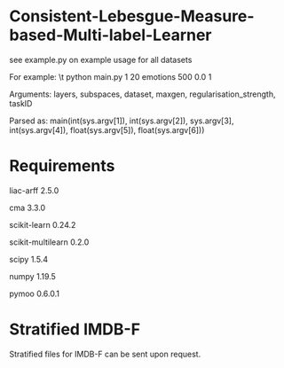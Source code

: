 # Consistent-Lebesgue-Measure-based-Multi-label-Learner

see example.py on example usage for all datasets

For example:
\t    python main.py 1 20 emotions 500 0.0 1

Arguments: layers, subspaces, dataset, maxgen, regularisation_strength, taskID

Parsed as: main(int(sys.argv[1]), int(sys.argv[2]), sys.argv[3], int(sys.argv[4]), float(sys.argv[5]),
                float(sys.argv[6]))

# Requirements
liac-arff 2.5.0

cma 3.3.0

scikit-learn 0.24.2

scikit-multilearn 0.2.0

scipy 1.5.4

numpy 1.19.5

pymoo 0.6.0.1

# Stratified IMDB-F
Stratified files for IMDB-F can be sent upon request.
